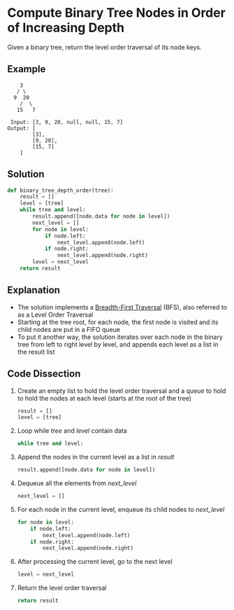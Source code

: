 # Compute Binary Tree Nodes in Order of Increasing Depth
Given a binary tree, return the level order traversal of its node keys.

## Example
```
    3
   / \
  9  20
    /  \
   15   7

 Input: [3, 9, 20, null, null, 15, 7]
Output: [
        [3],
        [9, 20],
        [15, 7]
    ]
```

## Solution
```python
def binary_tree_depth_order(tree):
    result = []
    level = [tree]
    while tree and level:
        result.append([node.data for node in level])
        next_level = []
        for node in level:
            if node.left:
                next_level.append(node.left)
            if node.right:
                next_level.append(node.right)
        level = next_level
    return result
```

## Explanation
* The solution implements a [Breadth-First Traversal](https://en.wikipedia.org/wiki/Breadth-first_search) (BFS), also referred to as a Level Order Traversal
* Starting at the tree root, for each node, the first node is visited and its child nodes are put in a FIFO queue
* To put it another way, the solution iterates over each node in the binary tree from left to right level by level, and appends each level as a list in the result list

## Code Dissection
1. Create an empty list to hold the level order traversal and a queue to hold to hold the nodes at each level (starts at the root of the tree)
    ```python
    result = []
    level = [tree]
    ```
2. Loop while _tree_ and _level_ contain data
    ```python
    while tree and level:
    ```
3. Append the nodes in the current level as a list in _result_
    ```python
    result.append([node.data for node in level])
    ```
4. Dequeue all the elements from *next_level*
    ```python
    next_level = []
    ```
5. For each node in the current level, enqueue its child nodes to *next_level*
    ```python
    for node in level:
        if node.left:
            next_level.append(node.left)
        if node.right:
            next_level.append(node.right)
    ```
6. After processing the current level, go to the next level
    ```python
    level = next_level
    ```
7. Return the level order traversal
    ```python
    return result
    ```